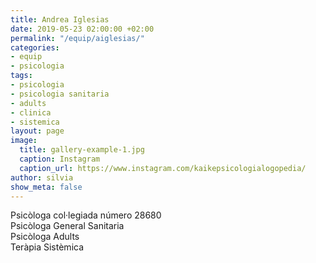 ```yaml
---
title: Andrea Iglesias
date: 2019-05-23 02:00:00 +02:00
permalink: "/equip/aiglesias/"
categories:
- equip
- psicologia
tags:
- psicologia
- psicologia sanitaria
- adults
- clinica
- sistemica
layout: page
image:
  title: gallery-example-1.jpg
  caption: Instagram
  caption_url: https://www.instagram.com/kaikepsicologialogopedia/
author: silvia
show_meta: false
---
```


Psicòloga col·legiada número 28680<br>
Psicòloga General Sanitaria<br>
Psicòloga Adults<br>
Teràpia Sistèmica

